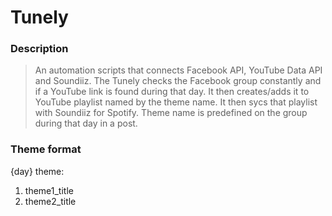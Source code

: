 # Tunely
### Description
> An automation scripts that connects Facebook API, YouTube Data API and Soundiiz.
> The Tunely checks the Facebook group constantly and if a YouTube link is found
during that day. 
> It then creates/adds it to YouTube playlist named by the theme name.
> It then sycs that playlist with Soundiiz for Spotify. 
> Theme name is predefined on the group during that day in a post.

### Theme format
{day} theme:
1) theme1_title
2) theme2_title
         
         
